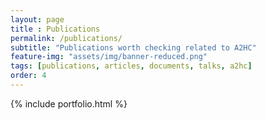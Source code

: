 ```yaml
--- 
layout: page
title : Publications 
permalink: /publications/
subtitle: "Publications worth checking related to A2HC" 
feature-img: "assets/img/banner-reduced.png"
tags: [publications, articles, documents, talks, a2hc]
order: 4
---
```


{% include portfolio.html %}
